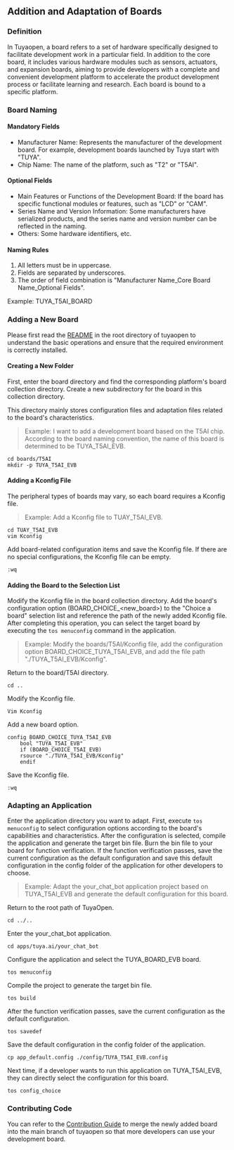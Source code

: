 ## Addition and Adaptation of Boards

### Definition

In Tuyaopen, a board refers to a set of hardware specifically designed to facilitate development work in a particular field. In addition to the core board, it includes various hardware modules such as sensors, actuators, and expansion boards, aiming to provide developers with a complete and convenient development platform to accelerate the product development process or facilitate learning and research. Each board is bound to a specific platform.

### Board Naming

#### Mandatory Fields

- Manufacturer Name: Represents the manufacturer of the development board. For example, development boards launched by Tuya start with "TUYA".
- Chip Name: The name of the platform, such as "T2" or "T5AI".

#### Optional Fields

- Main Features or Functions of the Development Board: If the board has specific functional modules or features, such as "LCD" or "CAM".
- Series Name and Version Information: Some manufacturers have serialized products, and the series name and version number can be reflected in the naming.
- Others: Some hardware identifiers, etc.

#### Naming Rules

1. All letters must be in uppercase.
2. Fields are separated by underscores.
3. The order of field combination is "Manufacturer Name_Core Board Name_Optional Fields".

Example: TUYA_T5AI_BOARD

### Adding a New Board

Please first read the [README](../../README.md) in the root directory of tuyaopen to understand the basic operations and ensure that the required environment is correctly installed.

#### Creating a New Folder

First, enter the board directory and find the corresponding platform's board collection directory. Create a new subdirectory for the board in this collection directory.

This directory mainly stores configuration files and adaptation files related to the board's characteristics.

> Example: I want to add a development board based on the T5AI chip. According to the board naming convention, the name of this board is determined to be TUYA_T5AI_EVB.

```shell
cd boards/T5AI
mkdir -p TUYA_T5AI_EVB 
```

#### Adding a Kconfig File

The peripheral types of boards may vary, so each board requires a Kconfig file.

> Example: Add a Kconfig file to TUAY_T5AI_EVB.

```shell
cd TUAY_T5AI_EVB 
vim Kconfig
```

Add board-related configuration items and save the Kconfig file. If there are no special configurations, the Kconfig file can be empty.

```
:wq
```

#### Adding the Board to the Selection List

Modify the Kconfig file in the board collection directory. Add the board's configuration option (BOARD\_CHOICE\_\<new\_board>) to the "Choice a board" selection list and reference the path of the newly added Kconfig file. After completing this operation, you can select the target board by executing the `tos menuconfig` command in the application.

> Example: Modify the boards/T5AI/Kconfig file, add the configuration option BOARD_CHOICE_TUYA_T5AI_EVB, and add the file path "./TUYA_T5AI_EVB/Kconfig".

Return to the board/T5AI directory.

```
cd ..
```

Modify the Kconfig file.

```
Vim Kconfig
```

Add a new board option.

```shell
config BOARD_CHOICE_TUYA_T5AI_EVB
    bool "TUYA_T5AI_EVB"
    if (BOARD_CHOICE_T5AI_EVB)
    rsource "./TUYA_T5AI_EVB/Kconfig"
    endif
```

Save the Kconfig file.

```
:wq
```

### Adapting an Application

Enter the application directory you want to adapt. First, execute `tos menuconfig` to select configuration options according to the board's capabilities and characteristics. After the configuration is selected, compile the application and generate the target bin file. Burn the bin file to your board for function verification. If the function verification passes, save the current configuration as the default configuration and save this default configuration in the config folder of the application for other developers to choose.

> Example: Adapt the your_chat_bot application project based on TUYA_T5AI_EVB and generate the default configuration for this board.

Return to the root path of TuyaOpen.

```
cd ../..
```

Enter the your\_chat\_bot application.

```
cd apps/tuya.ai/your_chat_bot
```

Configure the application and select the TUYA\_BOARD\_EVB board.

```
tos menuconfig
```

Compile the project to generate the target bin file.

```
tos build
```

After the function verification passes, save the current configuration as the default configuration.

```
tos savedef
```

Save the default configuration in the config folder of the application.

```
cp app_default.config ./config/TUYA_T5AI_EVB.config
```

Next time, if a developer wants to run this application on TUYA\_T5AI\_EVB, they can directly select the configuration for this board.

```
tos config_choice
```

### Contributing Code

You can refer to the [Contribution Guide](contribute_guide.md) to merge the newly added board into the main branch of tuyaopen so that more developers can use your development board.

